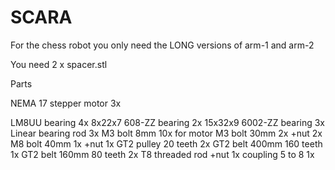 # SCARA
 
For the chess robot you only need the LONG versions of arm-1 and arm-2
  
You need 2 x spacer.stl

Parts

NEMA 17 stepper motor 3x

LM8UU bearing 4x
8x22x7 608-ZZ bearing 2x
15x32x9 6002-ZZ bearing 3x
Linear bearing rod 3x
M3 bolt 8mm 10x for motor
M3 bolt 30mm 2x +nut 2x
M8 bolt 40mm 1x +nut 1x
GT2 pulley 20 teeth 2x
GT2 belt 400mm 160 teeth 1x
GT2 belt 160mm 80 teeth 2x
T8 threaded rod +nut 1x
coupling 5 to 8 1x 
